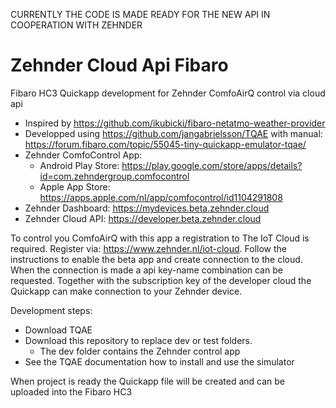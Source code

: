 CURRENTLY THE CODE IS MADE READY FOR THE NEW API IN COOPERATION WITH ZEHNDER

# Zehnder Cloud Api Fibaro
Fibaro HC3 Quickapp development for Zehnder ComfoAirQ control via cloud api
- Inspired by https://github.com/ikubicki/fibaro-netatmo-weather-provider
- Developped using https://github.com/jangabrielsson/TQAE with manual: https://forum.fibaro.com/topic/55045-tiny-quickapp-emulator-tqae/
- Zehnder ComfoControl App:
  - Android Play Store: https://play.google.com/store/apps/details?id=com.zehndergroup.comfocontrol
  - Apple App Store: https://apps.apple.com/nl/app/comfocontrol/id1104291808
- Zehnder Dashboard: https://mydevices.beta.zehnder.cloud
- Zehnder Cloud API: https://developer.beta.zehnder.cloud

To control you ComfoAirQ with this app a registration to The IoT Cloud is required. Register via: https://www.zehnder.nl/iot-cloud.
Follow the instructions to enable the beta app and create connection to the cloud. When the connection is made a api key-name combination can be requested. Together with the subscription key of the developer cloud the Quickapp can make connection to your Zehnder device.

Development steps:
- Download TQAE
- Download this repository to replace dev or test folders.
  - The dev folder contains the Zehnder control app
- See the TQAE documentation how to install and use the simulator

When project is ready the Quickapp file will be created and can be uploaded into the Fibaro HC3
